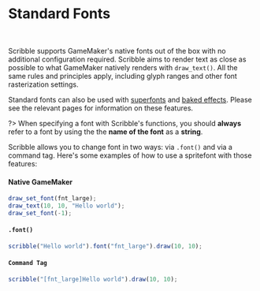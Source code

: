 # Standard Fonts

&nbsp;

Scribble supports GameMaker's native fonts out of the box with no additional configuration required. Scribble aims to render text as close as possible to what GameMaker natively renders with `draw_text()`. All the same rules and principles apply, including glyph ranges and other font rasterization settings.

Standard fonts can also be used with [superfonts](font-superfont) and [baked effects](font-baking). Please see the relevant pages for information on these features.

?> When specifying a font with Scribble's functions, you should **always** refer to a font by using the the **name of the font** as a **string**.

Scribble allows you to change font in two ways: via `.font()` and via a command tag. Here's some examples of how to use a spritefont with those features:

<!-- tabs:start -->

#### **Native GameMaker**

```js
draw_set_font(fnt_large);
draw_text(10, 10, "Hello world");
draw_set_font(-1);
```

#### **`.font()`**

```js
scribble("Hello world").font("fnt_large").draw(10, 10);
```

#### **`Command Tag`**

```js
scribble("[fnt_large]Hello world").draw(10, 10);
```

<!-- tabs:end -->